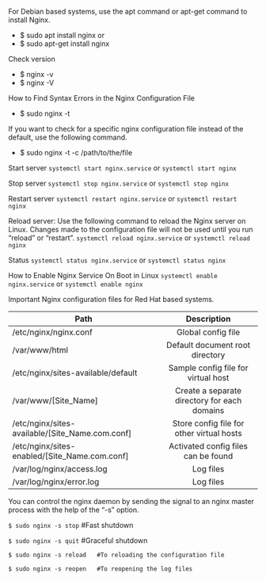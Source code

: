 For Debian based systems, use the apt command or apt-get command to install Nginx.

* $ sudo apt install nginx
or
* $ sudo apt-get install nginx

Check version
* $ nginx -v
* $ nginx -V

How to Find Syntax Errors in the Nginx Configuration File
* $ sudo nginx -t

If you want to check for a specific nginx configuration file instead of the default, use the following command.
* $ sudo nginx -t -c /path/to/the/file

Start server
`systemctl start nginx.service`
or
`systemctl start nginx`

Stop server
`systemctl stop nginx.service`
or
`systemctl stop nginx`

Restart server
`systemctl restart nginx.service`
or
`systemctl restart nginx`

Reload server: Use the following command to reload the Nginx server on Linux. Changes made to the configuration file will not be used until you run “reload” or “restart”.
`systemctl reload nginx.service`
or
`systemctl reload nginx`

Status
`systemctl status nginx.service`
or
`systemctl status nginx`

How to Enable Nginx Service On Boot in Linux
`systemctl enable nginx.service`
or
`systemctl enable nginx`

Important Nginx configuration files for Red Hat based systems.

| Path                                            |      Description                             |
|-------------------------------------------------|:--------------------------------------------:|
| /etc/nginx/nginx.conf                           | Global config file                           |
| /var/www/html                                   | Default document root directory              |
| /etc/nginx/sites-available/default              | Sample config file for virtual host          |
| /var/www/[Site_Name]                            | Create a separate directory for each domains |
| /etc/nginx/sites-available/[Site_Name.com.conf] | Store config file for other virtual hosts    |
| /etc/nginx/sites-enabled/[Site_Name.com.conf]   | Activated config files can be found          |
| /var/log/nginx/access.log                       | Log files                                    |
| /var/log/nginx/error.log                        | Log files                                    |
    
You can control the nginx daemon by sending the signal to an nginx master process with the help of the “-s” option.

`$ sudo nginx -s stop`     #Fast shutdown

`$ sudo nginx -s quit`     #Graceful shutdown

`$ sudo nginx -s reload   #To reloading the configuration file`

`$ sudo nginx -s reopen   #To reopening the log files`
